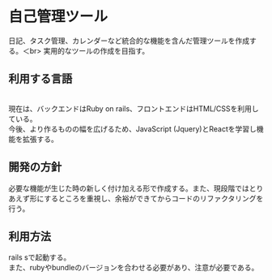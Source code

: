 <h1>自己管理ツール</h1>
<div>
  日記、タスク管理、カレンダーなど統合的な機能を含んだ管理ツールを作成する。＜br>
  実用的なツールの作成を目指す。<br>
</div>
<div>
  <h2>利用する言語</h2><br>
  現在は、バックエンドはRuby on rails、フロントエンドはHTML/CSSを利用している。<br>
  今後、より作るものの幅を広げるため、JavaScript (Jquery)とReactを学習し機能を拡張する。
</div>

<div>
  <h2>開発の方針</h2>
  必要な機能が生じた時の新しく付け加える形で作成する。また、現段階ではとりあえず形にするところを重視し、余裕ができてからコードのリファクタリングを行う。
</div>

<div>
  <h2>利用方法</h2>
  rails sで起動する。<br>
  また、rubyやbundleのバージョンを合わせる必要があり、注意が必要である。
</div>
